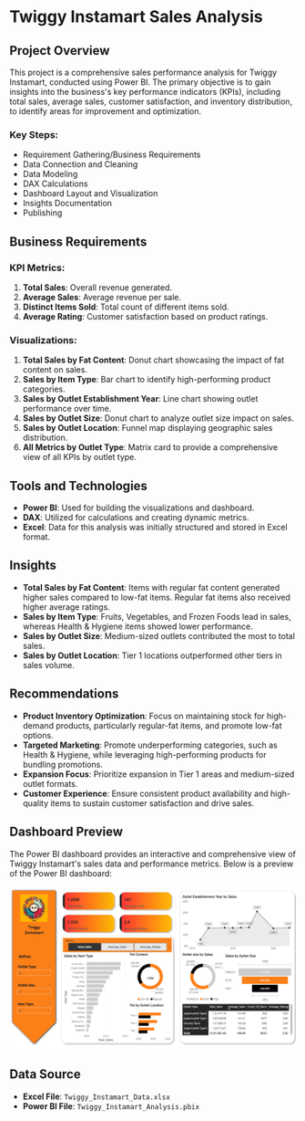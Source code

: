 
# Twiggy Instamart Sales Analysis

## Project Overview

This project is a comprehensive sales performance analysis for Twiggy Instamart, conducted using Power BI. The primary objective is to gain insights into the business's key performance indicators (KPIs), including total sales, average sales, customer satisfaction, and inventory distribution, to identify areas for improvement and optimization. 

### Key Steps:
- Requirement Gathering/Business Requirements
- Data Connection and Cleaning
- Data Modeling
- DAX Calculations
- Dashboard Layout and Visualization
- Insights Documentation
- Publishing

## Business Requirements

### KPI Metrics:
1. **Total Sales**: Overall revenue generated.
2. **Average Sales**: Average revenue per sale.
3. **Distinct Items Sold**: Total count of different items sold.
4. **Average Rating**: Customer satisfaction based on product ratings.

### Visualizations:
1. **Total Sales by Fat Content**: Donut chart showcasing the impact of fat content on sales.
2. **Sales by Item Type**: Bar chart to identify high-performing product categories.
3. **Sales by Outlet Establishment Year**: Line chart showing outlet performance over time.
4. **Sales by Outlet Size**: Donut chart to analyze outlet size impact on sales.
5. **Sales by Outlet Location**: Funnel map displaying geographic sales distribution.
6. **All Metrics by Outlet Type**: Matrix card to provide a comprehensive view of all KPIs by outlet type.

## Tools and Technologies
- **Power BI**: Used for building the visualizations and dashboard.
- **DAX**: Utilized for calculations and creating dynamic metrics.
- **Excel**: Data for this analysis was initially structured and stored in Excel format.

## Insights

- **Total Sales by Fat Content**: Items with regular fat content generated higher sales compared to low-fat items. Regular fat items also received higher average ratings.
- **Sales by Item Type**: Fruits, Vegetables, and Frozen Foods lead in sales, whereas Health & Hygiene items showed lower performance.
- **Sales by Outlet Size**: Medium-sized outlets contributed the most to total sales.
- **Sales by Outlet Location**: Tier 1 locations outperformed other tiers in sales volume.

## Recommendations

- **Product Inventory Optimization**: Focus on maintaining stock for high-demand products, particularly regular-fat items, and promote low-fat options.
- **Targeted Marketing**: Promote underperforming categories, such as Health & Hygiene, while leveraging high-performing products for bundling promotions.
- **Expansion Focus**: Prioritize expansion in Tier 1 areas and medium-sized outlet formats.
- **Customer Experience**: Ensure consistent product availability and high-quality items to sustain customer satisfaction and drive sales.

## Dashboard Preview

The Power BI dashboard provides an interactive and comprehensive view of Twiggy Instamart's sales data and performance metrics. Below is a preview of the Power BI dashboard:

![Dashboard Preview](screenshots/pbi_tida.png)

## Data Source

- **Excel File**: `Twiggy_Instamart_Data.xlsx`
- **Power BI File**: `Twiggy_Instamart_Analysis.pbix`
